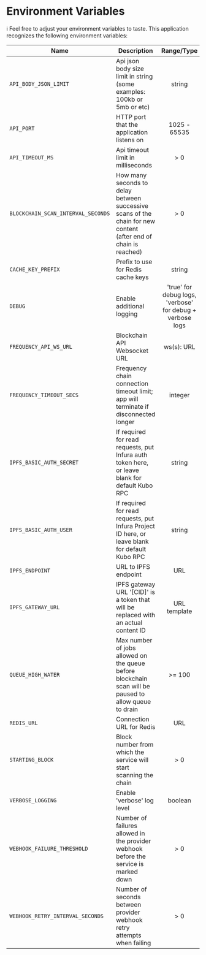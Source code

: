 # Environment Variables

ℹ️ Feel free to adjust your environment variables to taste.
This application recognizes the following environment variables:

| Name                               | Description                                                                                                     |                        Range/Type                         | Required? |     Default      |
| ---------------------------------- | --------------------------------------------------------------------------------------------------------------- | :-------------------------------------------------------: | :-------: | :--------------: |
| `API_BODY_JSON_LIMIT`              | Api json body size limit in string (some examples: 100kb or 5mb or etc)                                         |                          string                           |           |       1mb        |
| `API_PORT`                         | HTTP port that the application listens on                                                                       |                       1025 - 65535                        |           |       3000       |
| `API_TIMEOUT_MS`                   | Api timeout limit in milliseconds                                                                               |                            > 0                            |           |      30000       |
| `BLOCKCHAIN_SCAN_INTERVAL_SECONDS` | How many seconds to delay between successive scans of the chain for new content (after end of chain is reached) |                            > 0                            |           |        12        |
| `CACHE_KEY_PREFIX`                 | Prefix to use for Redis cache keys                                                                              |                          string                           |           | content-watcher: |
| `DEBUG`                            | Enable additional logging                                                                                       | 'true' for debug logs, 'verbose' for debug + verbose logs |     N     |      false       |
| `FREQUENCY_API_WS_URL`             | Blockchain API Websocket URL                                                                                    |                        ws(s): URL                         |     Y     |                  |
| `FREQUENCY_TIMEOUT_SECS`           | Frequency chain connection timeout limit; app will terminate if disconnected longer                             |                          integer                          |           |        10        |
| `IPFS_BASIC_AUTH_SECRET`           | If required for read requests, put Infura auth token here, or leave blank for default Kubo RPC                  |                          string                           |     N     |      blank       |
| `IPFS_BASIC_AUTH_USER`             | If required for read requests, put Infura Project ID here, or leave blank for default Kubo RPC                  |                          string                           |     N     |      blank       |
| `IPFS_ENDPOINT`                    | URL to IPFS endpoint                                                                                            |                            URL                            |     Y     |                  |
| `IPFS_GATEWAY_URL`                 | IPFS gateway URL '[CID]' is a token that will be replaced with an actual content ID                             |                       URL template                        |     Y     |                  |
| `QUEUE_HIGH_WATER`                 | Max number of jobs allowed on the queue before blockchain scan will be paused to allow queue to drain           |                          >= 100                           |           |       1000       |
| `REDIS_URL`                        | Connection URL for Redis                                                                                        |                            URL                            |     Y     |
| `STARTING_BLOCK`                   | Block number from which the service will start scanning the chain                                               |                            > 0                            |           |        1         |
| `VERBOSE_LOGGING`                  | Enable 'verbose' log level                                                                                      |                          boolean                          |     N     |      false       |
| `WEBHOOK_FAILURE_THRESHOLD`        | Number of failures allowed in the provider webhook before the service is marked down                            |                            > 0                            |           |        3         |
| `WEBHOOK_RETRY_INTERVAL_SECONDS`   | Number of seconds between provider webhook retry attempts when failing                                          |                            > 0                            |           |        10        |

